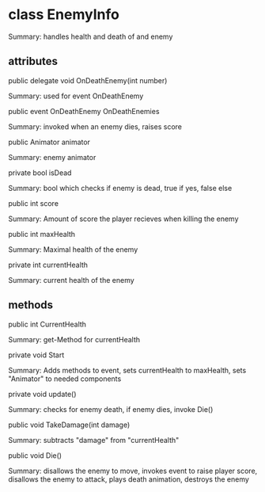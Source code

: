 # class EnemyInfo

Summary: handles health and death of and enemy

## attributes

public delegate void OnDeathEnemy(int number)

Summary: used for event OnDeathEnemy

public event OnDeathEnemy OnDeathEnemies

Summary: invoked when an enemy dies, raises score

public Animator animator

Summary: enemy animator

private bool isDead

Summary: bool which checks if enemy is dead, true if yes, false else

public int score

Summary: Amount of score the player recieves when killing the enemy

public int maxHealth

Summary: Maximal health of the enemy

private int currentHealth

Summary: current health of the enemy

## methods

public int CurrentHealth

Summary: get-Method for currentHealth

private void Start

Summary: Adds methods to event, sets currentHealth to maxHealth, sets "Animator" to needed components

private void update()

Summary: checks for enemy death, if enemy dies, invoke Die()

public void TakeDamage(int damage)

Summary: subtracts "damage" from "currentHealth"

public void Die()

Summary: disallows the enemy to move, invokes event to raise player score, disallows the enemy to attack, plays death animation, destroys the enemy


